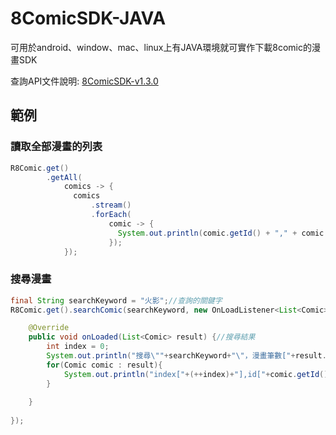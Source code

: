 # 8ComicSDK-JAVA
可用於android、window、mac、linux上有JAVA環境就可實作下載8comic的漫畫SDK

查詢API文件說明:
[8ComicSDK-v1.3.0](https://raytw.github.io/8ComicSDK-JAVA/lib/doc/)

## 範例

### 讀取全部漫畫的列表
```java
R8Comic.get()
        .getAll(
            comics -> {
              comics
                  .stream()
                  .forEach(
                      comic -> {
                        System.out.println(comic.getId() + "," + comic.getName());
                      });
            });
```

### 搜尋漫畫
```java
final String searchKeyword = "火影";//查詢的關鍵字
R8Comic.get().searchComic(searchKeyword, new OnLoadListener<List<Comic>>(){

	@Override
	public void onLoaded(List<Comic> result) {//搜尋結果
		int index = 0;
		System.out.println("搜尋\""+searchKeyword+"\"，漫畫筆數["+result.size()+"]");
		for(Comic comic : result){
			System.out.println("index["+(++index)+"],id["+comic.getId()+"], name["+comic.getName()+"]");
		}
				
	}
			
});
```
